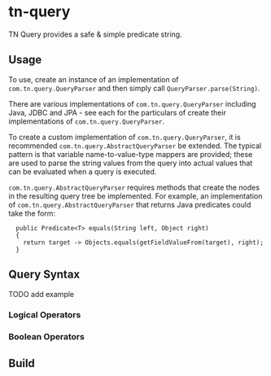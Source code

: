 # tn-query

TN Query provides a safe & simple predicate string.

## Usage

To use, create an instance of an implementation of `com.tn.query.QueryParser` and then simply call `QueryParser.parse(String)`.

There are various implementations of `com.tn.query.QueryParser` including Java, JDBC and JPA - see each for the particulars of create their implementations of 
`com.tn.query.QueryParser`.

To create a custom implementation of `com.tn.query.QueryParser`, it is recommended `com.tn.query.AbstractQueryParser` be extended.  The typical pattern is that variable 
name-to-value-type mappers are provided; these are used to parse the string values from the query into actual values that can be evaluated when a query is executed.

`com.tn.query.AbstractQueryParser` requires methods that create the nodes in the resulting query tree be implemented.  For example, an implementation of 
`com.tn.query.AbstractQueryParser` that returns Java predicates could take the form:

```
  public Predicate<T> equals(String left, Object right)
  {
    return target -> Objects.equals(getFieldValueFrom(target), right);
  }
```

## Query Syntax

TODO add example

### Logical Operators

### Boolean Operators



## Build
